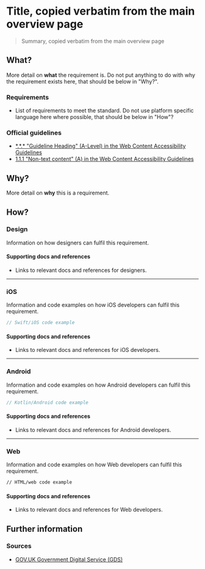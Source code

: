 # Title, copied verbatim from the main overview page

> Summary, copied verbatim from the main overview page

## What?

More detail on **what** the requirement is. Do not put anything to do with why the requirement exists here, that should be below in "Why?".

### Requirements

* List of requirements to meet the standard. Do not use platform specific language here where possible, that should be below in "How"?

### Official guidelines

* [\*.\*.\* "Guideline Heading" (A-Level) in the Web Content Accessibility Guidelines]()
* [1.1.1 "Non-text content" (A) in the Web Content Accessibility Guidelines](https://www.w3.org/TR/UNDERSTANDING-WCAG20/text-equiv-all.html)

## Why?

More detail on **why** this is a requirement.

## How?

### Design

Information on how designers can fulfil this requirement.

#### Supporting docs and references

* Links to relevant docs and references for designers.

---

### iOS

Information and code examples on how iOS developers can fulfil this requirement.

```swift
// Swift/iOS code example
```

#### Supporting docs and references

* Links to relevant docs and references for iOS developers.

---

### Android

Information and code examples on how Android developers can fulfil this requirement.

```kotlin
// Kotlin/Android code example
```

#### Supporting docs and references

* Links to relevant docs and references for Android developers.

---

### Web

Information and code examples on how Web developers can fulfil this requirement.

```html
// HTML/web code example
```

#### Supporting docs and references

* Links to relevant docs and references for Web developers.

## Further information

### Sources

* [GOV.UK Government Digital Service (GDS)](https://alphagov.github.io/wcag-primer/#wcag-2-1-getting-started "The GOV.UK GDS")
